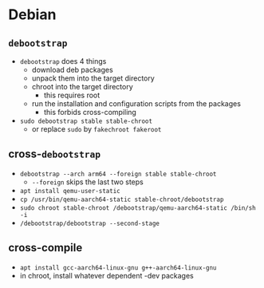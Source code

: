 Debian
======

## `debootstrap`

- `debootstrap` does 4 things
  - download deb packages
  - unpack them into the target directory
  - chroot into the target directory
    - this requires root
  - run the installation and configuration scripts from the packages
    - this forbids cross-compiling
- `sudo debootstrap stable stable-chroot`
  - or replace `sudo` by `fakechroot fakeroot`

## cross-`debootstrap`

- `debootstrap --arch arm64 --foreign stable stable-chroot`
  - `--foreign` skips the last two steps
- `apt install qemu-user-static`
- `cp /usr/bin/qemu-aarch64-static stable-chroot/debootstrap`
- `sudo chroot stable-chroot /debootstrap/qemu-aarch64-static /bin/sh -i`
- `/debootstrap/debootstrap --second-stage`

## cross-compile

- `apt install gcc-aarch64-linux-gnu g++-aarch64-linux-gnu`
- in chroot, install whatever dependent -dev packages
